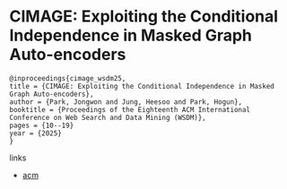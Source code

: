 # CIMAGE: Exploiting the Conditional Independence in Masked Graph Auto-encoders

```
@inproceedings{cimage_wsdm25,
title = {CIMAGE: Exploiting the Conditional Independence in Masked Graph Auto-encoders},
author = {Park, Jongwon and Jung, Heesoo and Park, Hogun},
booktitle = {Proceedings of the Eighteenth ACM International Conference on Web Search and Data Mining (WSDM)},
pages = {10--19}
year = {2025}
}
```

links
- [acm](http://dl.acm.org/doi/10.1145/3701551.3703515)
